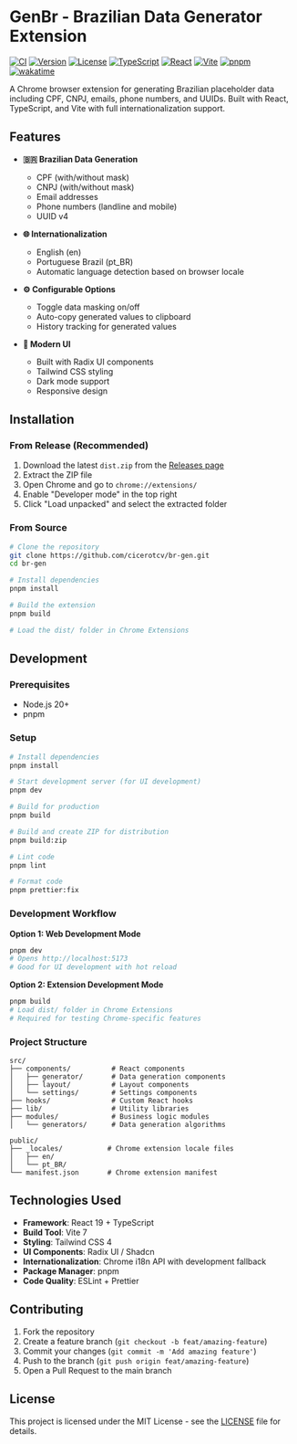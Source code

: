 # GenBr - Brazilian Data Generator Extension

[![CI](https://github.com/cicerotcv/br-gen/actions/workflows/ci.yml/badge.svg)](https://github.com/cicerotcv/br-gen/actions/workflows/ci.yml)
[![Version](https://img.shields.io/github/v/release/cicerotcv/br-gen?label=version&color=blue)](https://github.com/cicerotcv/br-gen/releases)
[![License](https://img.shields.io/github/license/cicerotcv/br-gen?color=blue)](LICENSE)
[![TypeScript](https://img.shields.io/badge/TypeScript-5.8-blue?logo=typescript)](https://www.typescriptlang.org/)
[![React](https://img.shields.io/badge/React-19-blue?logo=react)](https://reactjs.org/)
[![Vite](https://img.shields.io/badge/Vite-7-646CFF?logo=vite)](https://vitejs.dev/)
[![pnpm](https://img.shields.io/badge/pnpm-9-F69220?logo=pnpm)](https://pnpm.io/)
[![wakatime](https://wakatime.com/badge/user/6b9e0525-e35c-4896-bb9c-db75b3501e3c/project/cc10ba46-2b04-4c29-a7bf-3f978efcf9bd.svg)](https://wakatime.com/badge/user/6b9e0525-e35c-4896-bb9c-db75b3501e3c/project/cc10ba46-2b04-4c29-a7bf-3f978efcf9bd)

A Chrome browser extension for generating Brazilian placeholder data including CPF, CNPJ, emails, phone numbers, and UUIDs. Built with React, TypeScript, and Vite with full internationalization support.

## Features

- **🇧🇷 Brazilian Data Generation**
  - CPF (with/without mask)
  - CNPJ (with/without mask)
  - Email addresses
  - Phone numbers (landline and mobile)
  - UUID v4

- **🌐 Internationalization**
  - English (en)
  - Portuguese Brazil (pt_BR)
  - Automatic language detection based on browser locale

- **⚙️ Configurable Options**
  - Toggle data masking on/off
  - Auto-copy generated values to clipboard
  - History tracking for generated values

- **🎨 Modern UI**
  - Built with Radix UI components
  - Tailwind CSS styling
  - Dark mode support
  - Responsive design

## Installation

### From Release (Recommended)
1. Download the latest `dist.zip` from the [Releases page](../../releases)
2. Extract the ZIP file
3. Open Chrome and go to `chrome://extensions/`
4. Enable "Developer mode" in the top right
5. Click "Load unpacked" and select the extracted folder

### From Source
```bash
# Clone the repository
git clone https://github.com/cicerotcv/br-gen.git
cd br-gen

# Install dependencies
pnpm install

# Build the extension
pnpm build

# Load the dist/ folder in Chrome Extensions
```

## Development

### Prerequisites
- Node.js 20+
- pnpm

### Setup
```bash
# Install dependencies
pnpm install

# Start development server (for UI development)
pnpm dev

# Build for production
pnpm build

# Build and create ZIP for distribution
pnpm build:zip

# Lint code
pnpm lint

# Format code
pnpm prettier:fix
```

### Development Workflow

**Option 1: Web Development Mode**
```bash
pnpm dev
# Opens http://localhost:5173
# Good for UI development with hot reload
```

**Option 2: Extension Development Mode**
```bash
pnpm build
# Load dist/ folder in Chrome Extensions
# Required for testing Chrome-specific features
```

### Project Structure

```
src/
├── components/          # React components
│   ├── generator/       # Data generation components
│   ├── layout/          # Layout components
│   └── settings/        # Settings components
├── hooks/               # Custom React hooks
├── lib/                 # Utility libraries
├── modules/             # Business logic modules
│   └── generators/      # Data generation algorithms

public/
├── _locales/           # Chrome extension locale files
│   ├── en/
│   └── pt_BR/
└── manifest.json       # Chrome extension manifest
```

## Technologies Used

- **Framework**: React 19 + TypeScript
- **Build Tool**: Vite 7
- **Styling**: Tailwind CSS 4
- **UI Components**: Radix UI / Shadcn
- **Internationalization**: Chrome i18n API with development fallback
- **Package Manager**: pnpm
- **Code Quality**: ESLint + Prettier

## Contributing

1. Fork the repository
2. Create a feature branch (`git checkout -b feat/amazing-feature`)
3. Commit your changes (`git commit -m 'Add amazing feature'`)
4. Push to the branch (`git push origin feat/amazing-feature`)
5. Open a Pull Request to the main branch

## License

This project is licensed under the MIT License - see the [LICENSE](LICENSE) file for details.
